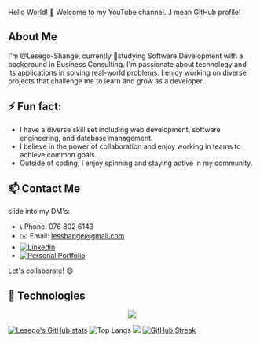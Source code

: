 
<!---
Lesego-Shange/Lesego-Shange is a ✨ special ✨ repository because its `README.md` (this file) appears on your GitHub profile.
You can click the Preview link to take a look at your changes.
--->


Hello World! 👋 Welcome to my YouTube channel...I mean GitHub profile!

## About Me

I'm @Lesego-Shange, currently 🌱studying Software Development with a background in Business Consulting. I'm passionate about technology and its applications in solving real-world problems. I enjoy working on diverse projects that challenge me to learn and grow as a developer.

## ⚡ Fun fact:

- I have a diverse skill set including web development, software engineering, and database management.
- I believe in the power of collaboration and enjoy working in teams to achieve common goals.
- Outside of coding, I enjoy spinning and staying active in my community.

## 📫 Contact Me

slide into my DM's:

- 📞 Phone: 076 802 6143
- ✉️ Email: lesshange@gmail.com
- [![LinkedIn](https://img.shields.io/badge/LinkedIn-0077B5?style=for-the-badge&logo=linkedin&logoColor=white)](https://www.linkedin.com/in/lesego-shange-442b62230/)
- [![Personal Portfolio](https://img.shields.io/badge/Portfolio-https%3A%2F%2Flesego--shange.netlify.app%2F-blue)](https://lesego-shange.netlify.app/)

Let's collaborate! 😄

## 🚀 Technologies

<p align="center">
  <a href="https://skillicons.dev">
    <img src="https://skillicons.dev/icons?i=php,javascript,html,css,python,cplusplus&theme=light" />
  </a>
</p>

[![Lesego's GitHub stats](https://github-readme-stats.vercel.app/api?username=lesego-shange)](https://github.com/lesego-shange/github-readme-stats)
![Top Langs](https://github-readme-stats.vercel.app/api/top-langs/?username=lesego-shange&size_weight=0.5&count_weight=0.5)
![](https://komarev.com/ghpvc/?username=lesego-shange)
[![GitHub Streak](https://streak-stats.demolab.com/?user=lesego-shange)](https://git.io/streak-stats)
